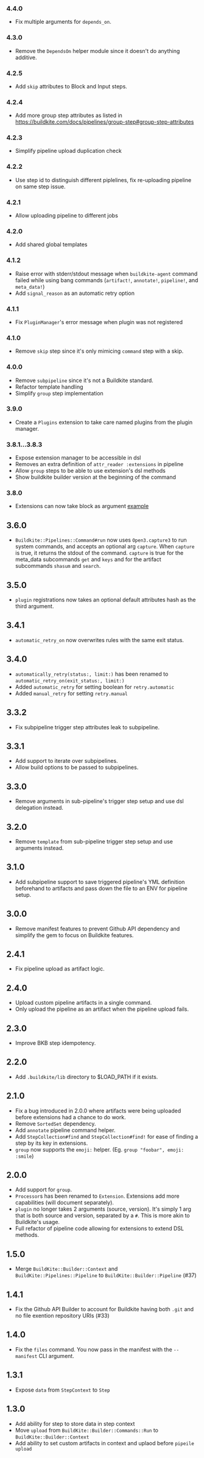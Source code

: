 ### 4.4.0
* Fix multiple arguments for `depends_on`.

### 4.3.0
* Remove the `DependsOn` helper module since it doesn't do anything additive.

### 4.2.5
* Add `skip` attributes to Block and Input steps.

### 4.2.4
* Add more group step attributes as listed in https://buildkite.com/docs/pipelines/group-step#group-step-attributes

### 4.2.3
* Simplify pipeline upload duplication check

### 4.2.2
* Use step id to distinguish different piplelines, fix re-uploading pipeline on same step issue.

### 4.2.1
* Allow uploading pipeline to different jobs

### 4.2.0
* Add shared global templates

### 4.1.2
* Raise error with stderr/stdout message when `buildkite-agent` command failed while using bang commands (`artifact!`, `annotate!`, `pipeline!`, and `meta_data!`)
* Add `signal_reason` as an automatic retry option

### 4.1.1
* Fix `PluginManager`'s error message when plugin was not registered

### 4.1.0
* Remove `skip` step since it's only mimicing `command` step with a skip.

### 4.0.0
* Remove `subpipeline` since it's not a Buildkite standard.
* Refactor template handling
* Simplify `group` step implementation

### 3.9.0
* Create a `Plugins` extension to take care named plugins from the plugin manager.

### 3.8.1...3.8.3
* Expose extension manager to be accessible in dsl
* Removes an extra definition of `attr_reader :extensions` in pipeline
* Allow `group` steps to be able to use extension's dsl methods
* Show buildkite builder version at the beginning of the command

### 3.8.0
* Extensions can now take block as argument [example](https://github.com/Gusto/buildkite-builder/blob/v3.8.0/.buildkite/pipelines/showcase/pipeline.rb#L6-L13)

## 3.6.0
* `Buildkite::Pipelines::Command#run` now uses `Open3.capture3` to run system commands, and accepts an optional arg `capture`. When `capture` is true, it returns the stdout of the command. `capture` is true for the meta_data subcommands `get` and `keys` and for the artifact subcommands `shasum` and `search`.

## 3.5.0
* `plugin` registrations now takes an optional default attributes hash as the third argument.

## 3.4.1
* `automatic_retry_on` now overwrites rules with the same exit status.

## 3.4.0
* `automatically_retry(status:, limit:)` has been renamed to `automatic_retry_on(exit_status:, limit:)`
* Added `automatic_retry` for setting boolean for `retry.automatic`
* Added `manual_retry` for setting `retry.manual`

## 3.3.2
* Fix subpipeline trigger step attributes leak to subpipeline.

## 3.3.1
* Add support to iterate over subpipelines.
* Allow build options to be passed to subpipelines.

## 3.3.0
* Remove arguments in sub-pipeline's trigger step setup and use dsl delegation instead.

## 3.2.0
* Remove `template` from sub-pipeline trigger step setup and use arguments instead.

## 3.1.0
* Add subpipeline support to save triggered pipeline's YML definition beforehand to artifacts and pass down the file to an ENV for pipeline setup.

## 3.0.0
* Remove manifest features to prevent Github API dependency and simplify the gem to focus on Buildkite features.

## 2.4.1
* Fix pipeline upload as artifact logic.

## 2.4.0
* Upload custom pipeline artifacts in a single command.
* Only upload the pipeline as an artifact when the pipeline upload fails.

## 2.3.0
* Improve BKB step idempotency.

## 2.2.0
* Add `.buildkite/lib` directory to $LOAD_PATH if it exists.

## 2.1.0
* Fix a bug introduced in 2.0.0 where artifacts were being uploaded before extensions had a chance to do work.
* Remove `SortedSet` dependency.
* Add `annotate` pipeline command helper.
* Add `StepCollection#find` and `StepCollection#find!` for ease of finding a step by its key in extensions.
* `group` now supports the `emoji:` helper. (Eg. `group "foobar", emoji: :smile`)

## 2.0.0
* Add support for `group`.
* `Processor`s has been renamed to `Extension`. Extensions add more capabilities (will document separately).
* `plugin` no longer takes 2 arguments (source, version). It's simply 1 arg that is both source and version, separated by a `#`. This is more akin to Buildkite's usage.
* Full refactor of pipeline code allowing for extensions to extend DSL methods.

## 1.5.0
* Merge `BuildKite::Builder::Context` and `BuildKite::Pipelines::Pipeline` to `BuildKite::Builder::Pipeline` (#37)

## 1.4.1
* Fix the Github API Builder to account for Buildkite having both `.git` and no file exention repository URIs (#33)

## 1.4.0
* Fix the `files` command. You now pass in the manifest with the `--manifest` CLI argument.

## 1.3.1
* Expose `data` from `StepContext` to `Step`

## 1.3.0
* Add ability for step to store data in step context
* Move `upload` from `BuildKite::Builder::Commands::Run` to `BuildKite::Builder::Context`
* Add ability to set custom artifacts in context and uplaod before `pipeile upload`
